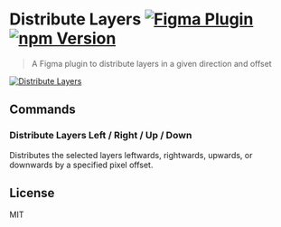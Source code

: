 # Distribute Layers [![Figma Plugin](https://img.shields.io/badge/figma-plugin-1BC47D.svg)](https://figma.com/c/plugin/767379264700569551/Distribute-Layers) [![npm Version](https://img.shields.io/npm/v/figma-distribute-layers.svg)](https://www.npmjs.com/package/figma-distribute-layers)

> A Figma plugin to distribute layers in a given direction and offset

[![Distribute Layers](https://raw.githubusercontent.com/yuanqing/figma-plugins/master/packages/figma-distribute-layers/media/cover.png)](https://figma.com/c/plugin/767379264700569551/Distribute-Layers)

## Commands

### Distribute Layers Left / Right / Up / Down

Distributes the selected layers leftwards, rightwards, upwards, or downwards by a specified pixel offset.

## License

MIT
